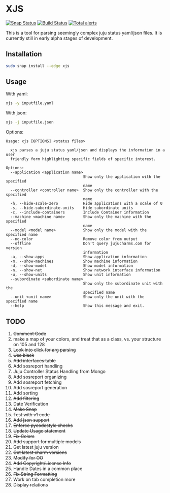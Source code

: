 # XJS

[![Snap Status](https://build.snapcraft.io/badge/nniehoff/xjs.svg)](https://build.snapcraft.io/user/nniehoff/xjs)
[![Build Status](https://travis-ci.org/nniehoff/xjs.svg?branch=master)](https://travis-ci.org/nniehoff/xjs)
[![Total alerts](https://img.shields.io/lgtm/alerts/g/nniehoff/xjs.svg?logo=lgtm&logoWidth=18)](https://lgtm.com/projects/g/nniehoff/xjs/alerts/)

This is a tool for parsing seemingly complex juju status yaml/json files.  It
is currently still in early alpha stages of development.

## Installation

```bash
sudo snap install --edge xjs
```

## Usage

With yaml:
```bash
xjs -y inputfile.yaml
```

With json:
```bash
xjs -j inputfile.json
```

Options:
```
Usage: xjs [OPTIONS] <status files>

  xjs parses a juju status yaml/json and displays the information in a user
  friendly form highlighting specific fields of specific interest.

Options:
  --application <application name>
                                  Show only the application with the specified
                                  name
  --controller <controller name>  Show only the controller with the specified
                                  name
  -h, --hide-scale-zero           Hide applications with a scale of 0
  -s, --hide-subordinate-units    Hide subordinate units
  -c, --include-containers        Include Container information
  --machine <machine name>        Show only the machine with the specified
                                  name
  --model <model name>            Show only the model with the specified name
  --no-color                      Remove color from output
  --offline                       Don't query jujucharms.com for version
                                  information
  -a, --show-apps                 Show application information
  -m, --show-machines             Show machine information
  -d, --show-model                Show model information
  -n, --show-net                  Show network interface information
  -u, --show-units                Show unit information
  --subordinate <subordinate name>
                                  Show only the subordinate unit with the
                                  specified name
  --unit <unit name>              Show only the unit with the specified name
  --help                          Show this message and exit.
```

## TODO

1.  ~~Comment Code~~
1.  make a map of your colors, and treat that as a class, vs. your structure on 105 and 128
1.  ~~Look into click for arg parsing~~
1.  ~~Use black~~
1.  ~~Add interfaces table~~
1.  Add sosreport handling
1.  Juju Controller Status Handling from Mongo
1.  Add sosreport organizing
1.  Add sosreport fetching
1.  Add sosreport generation
1.  Add sorting
1.  ~~Add filtering~~
1.  Date Verification
1.  ~~Make Snap~~
1.  ~~Test with v1 code~~
1.  ~~Add json support~~
1.  ~~Enforce pycodestyle checks~~
1.  ~~Update Usage statement~~
1.  ~~Fix Colors~~
1.  ~~Add support for multiple models~~
1.  Get latest juju version
1.  ~~Get latest charm versions~~
1.  ~~Modify for OO~~
1.  ~~Add Copyright/License Info~~
1.  Handle Dates in a common place
1.  ~~Fix String Formatting~~
1.  Work on tab completion more
1.  ~~Display relations~~
